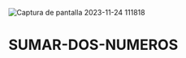![Captura de pantalla 2023-11-24 111818](https://github.com/ElArteaga/SUMAR-DOS-NUMEROS/assets/151809318/530f366a-fbe2-4181-84e8-70ca480578f9)
# SUMAR-DOS-NUMEROS
